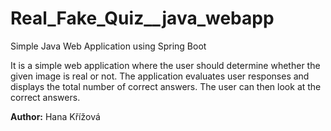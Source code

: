 # Real_Fake_Quiz__java_webapp
Simple Java Web Application using Spring Boot 

It is a simple web application where the user should determine whether the given image is real or not. The application evaluates user responses and displays the total number of correct answers. The user can then look at the correct answers. 

__Author:__ Hana Křížová

